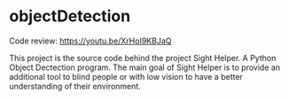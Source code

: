 # objectDetection

Code review: https://youtu.be/XrHoI9KBJaQ

This project is the source code behind the project Sight Helper. A Python Object Dectection program.
The main goal of Sight Helper is to provide an additional tool to blind people or with low vision to 
have a better understanding of their environment.
